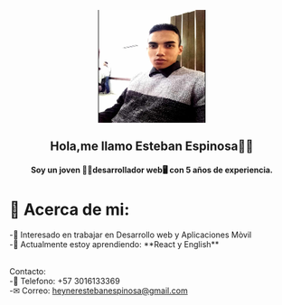 <p align="center" width="300">

<img align="center" width="190" height="200" src="img/foto.jpg" >
<h2 align="center">Hola,me llamo Esteban Espinosa🙋‍♂️</h2>
<h4 align="center">Soy un joven 💁‍♂️desarrollador web🖥 con 5 años de experiencia. </h4>

<h1>👤 Acerca de mi:</h1>
-🧡 Interesado en trabajar en Desarrollo web y Aplicaciones Mòvil<br>
-🧠 Actualmente estoy aprendiendo: **React y English**<br><br>

Contacto:<br>
-📱 Telefono: +57 3016133369<br>
-✉ Correo: heynerestebanespinosa@gmail.com<br>
</p>
